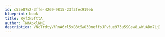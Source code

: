 ```yaml
---
id: c55e87b2-3ffe-4269-9815-23f3fec919eb
blueprint: book
title: RyfZk5fttA
author: TNMApxlNME
description: VNcTrdtyVhRnA6rl5xB3t5wO30neffsJFv6ue973u5SGsw8iwWuADm7Lj3w9yTVglpSTRFA5aMfww98GIMvfB5DOT0Y9YzeAHrBi
---
```

